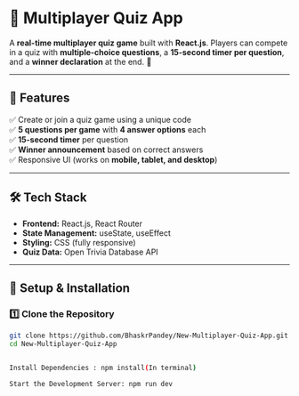 # 🎯 Multiplayer Quiz App

A **real-time multiplayer quiz game** built with **React.js**. Players can compete in a quiz with **multiple-choice questions**, a **15-second timer per question**, and a **winner declaration** at the end. 🚀

---

## **🚀 Features**
✅ Create or join a quiz game using a unique code  
✅ **5 questions per game** with **4 answer options** each  
✅ **15-second timer** per question  
✅ **Winner announcement** based on correct answers  
✅ Responsive UI (works on **mobile, tablet, and desktop**)  

---

## **🛠️ Tech Stack**
- **Frontend:** React.js, React Router  
- **State Management:** useState, useEffect  
- **Styling:** CSS (fully responsive)  
- **Quiz Data:** Open Trivia Database API  

---

## **📌 Setup & Installation**

### **1️⃣ Clone the Repository**
```sh
git clone https://github.com/BhaskrPandey/New-Multiplayer-Quiz-App.git
cd New-Multiplayer-Quiz-App


Install Dependencies : npm install(In terminal)

Start the Development Server: npm run dev
